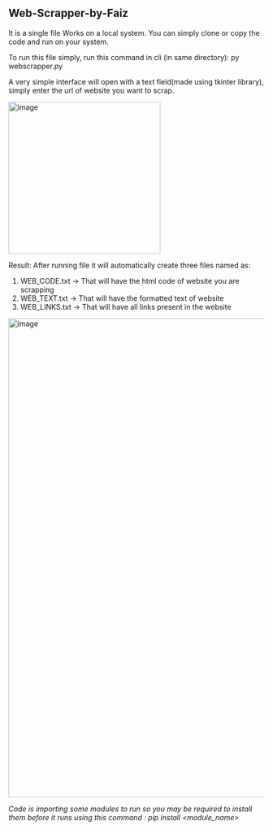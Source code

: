 ## Web-Scrapper-by-Faiz

It is a single file Works on a local system. You can simply clone or copy the code and run on your system.

To run this file simply, run this command in cli (in same directory):  py webscrapper.py 

A very simple interface will open with a text field(made using tkinter library), simply enter the url of website you want to scrap.


<img width="299" alt="image" src="https://github.com/FaizAlam4/Web-Scrapper-by-Faiz/assets/87482396/8d75e4b0-3f02-48ca-adb4-a03f7631b286">


Result:
After running file it will automatically create three files named as: 
1. WEB_CODE.txt -> That will have the html code of website you are scrapping
2. WEB_TEXT.txt -> That will have the formatted text of website
3. WEB_LINKS.txt -> That will have all links present in the website

<img width="943" alt="image" src="https://github.com/FaizAlam4/Web-Scrapper-by-Faiz/assets/87482396/88638206-73b1-4127-924c-f00984489ce1">



*Code is importing some modules to run so you may be required to install them before it runs using this command : pip install <module_name>*
